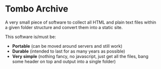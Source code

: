 # Tombo Archive

A very small piece of software to collect all HTML and plain text files within a given folder structure and convert them into a static site.

This software is/must be:

* **Portable** (can be moved around servers and still work)
* **Durable** (intended to last for as many years as possible)
* **Very simple** (nothing fancy, no javascript, just get all the files, bang some header on top and output into a single folder)
